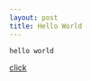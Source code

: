 ```yaml
---
layout: post
title: Hello World
---
```

`hello world`

<a href="https://www.oklink.com/v1/pay/createPayOrder.do?amount=0.001&targetAddress=18810987820%40163.com&remark=&nation=&amountUnit=0">click</a>
